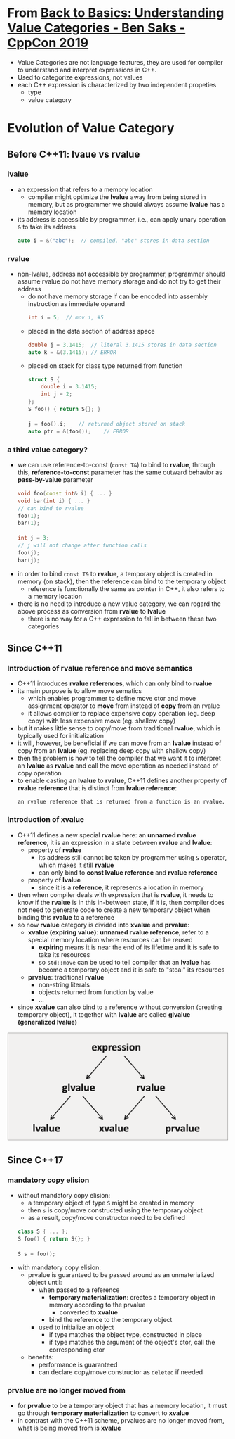 # From [Back to Basics: Understanding Value Categories - Ben Saks - CppCon 2019](https://www.youtube.com/watch?v=XS2JddPq7GQ)

- Value Categories are not language features, they are used for compiler to understand and interpret expressions in C++.
- Used to categorize expressions, not values
- each C++ expression is characterized by two independent propeties
    - type
    - value category

# Evolution of Value Category

## Before C++11: lvaue vs rvalue

### lvalue
- an expression that refers to a memory location
    - compiler might optimize the __lvalue__ away from being stored in memory, but as programmer we should always assume __lvalue__ has a memory location
- its address is accessible by programmer, i.e., can apply unary operation `&` to take its address
    ```cpp
    auto i = &("abc");  // compiled, "abc" stores in data section
    ```

### rvalue
- non-lvalue, address not accessible by programmer, programmer should assume rvalue do not have memory storage and do not try to get their address
    - do not have memory storage if can be encoded into assembly instruction as immediate operand
        ```cpp
        int i = 5;  // mov i, #5
        ```
    - placed in the data section of address space
        ```cpp
        double j = 3.1415;  // literal 3.1415 stores in data section
        auto k = &(3.1415); // ERROR
        ```
    - placed on stack for class type returned from function
        ```cpp
        struct S {
            double i = 3.1415;
            int j = 2;
        };
        S foo() { return S{}; }

        j = foo().i;    // returned object stored on stack
        auto ptr = &(foo());    // ERROR
        ```

### a third value category?

- we can use reference-to-const (`const T&`) to bind to __rvalue__, through this, __reference-to-const__ parameter has the same outward behavior as __pass-by-value__ parameter
    ```cpp
    void foo(const int& i) { ... }
    void bar(int i) { ... }
    // can bind to rvalue
    foo(1);
    bar(1);

    int j = 3;
    // j will not change after function calls
    foo(j);
    bar(j);
    ```
- in order to bind `const T&` to __rvalue__, a temporary object is created in memory (on stack), then the reference can bind to the temporary object
    - reference is functionally the same as pointer in C++, it also refers to a memory location
- there is no need to introduce a new value category, we can regard the above process as conversion from __rvalue__ to __lvalue__
    - there is no way for a C++ expression to fall in between these two categories

## Since C++11

### Introduction of rvalue reference and move semantics

- C++11 introduces __rvalue references__, which can only bind to __rvalue__
- its main purpose is to allow move sematics
    - which enables programmer to define move ctor and move assignment operator to __move__ from instead of __copy__ from an rvalue
    - it allows compiler to replace expensive copy operation (eg. deep copy) with less expensive move (eg. shallow copy)
- but it makes little sense to copy/move from traditional __rvalue__, which is typically used for initialization
- it will, however, be beneficial if we can move from an __lvalue__ instead of copy from an __lvalue__ (eg. replacing deep copy with shallow copy)
- then the problem is how to tell the compiler that we want it to interpret an __lvalue__ as __rvalue__ and call the move operation as needed instead of copy operation
- to enable casting an __lvalue__ to __rvalue__, C++11 defines another property of __rvalue reference__ that is distinct from __lvalue reference__:
    ```
    an rvalue reference that is returned from a function is an rvalue.
    ```


### Introduction of xvalue

- C++11 defines a new special __rvalue__ here: an __unnamed rvalue reference__, it is an expression in a state between __rvalue__ and __lvalue__:
    - property of __rvalue__
        - its address still cannot be taken by programmer using `&` operator, which makes it still __rvalue__
        - can only bind to __const lvalue reference__ and __rvalue reference__
    - property of __lvalue__
        - since it is a __reference__, it represents a location in memory
- then when compiler deals with expression that is __rvalue__, it needs to know if the __rvalue__ is in this in-between state, if it is, then compiler does not need to generate code to create a new temporary object when binding this __rvalue__ to a reference
- so now __rvalue__ category is divided into __xvalue__ and __prvalue__:
    - __xvalue (expiring value)__: __unnamed rvalue reference__, refer to a special memory location where resources can be reused
        - __expiring__ means it is near the end of its lifetime and it is safe to take its resources
        - so `std::move` can be used to tell compiler that an __lvalue__ has become a temporary object and it is safe to "steal" its resources
    - __prvalue__: traditional __rvalue__
        - non-string literals
        - objects returned from function by value
        - ...
- since __xvalue__ can also bind to a reference without conversion (creating temporary object), it together with __lvalue__ are called __glvalue (generalized lvalue)__

<img src="./value_categories.png">

## Since C++17

### mandatory copy elision

- without mandatory copy elision:
    - a temporary object of type `S` might be created in memory
    - then `s` is copy/move constructed using the temporary object
    - as a result, copy/move constructor need to be defined
    ```cpp
    class S { ... };
    S foo() { return S{}; }

    S s = foo();
    ```
- with mandatory copy elision:
    - prvalue is guaranteed to be passed around as an unmaterialized object until:
        - when passed to a reference
            - __temporary materialization__: creates a temporary object in memory according to the prvalue
                - converted to __xvalue__
            - bind the reference to the temporary object
        - used to initialize an object
            - if type matches the object type, constructed in place
            - if type matches the argument of the object's ctor, call the corresponding ctor
    - benefits:
        - performance is guaranteed
        - can declare copy/move constructor as `deleted` if needed

### prvalue are no longer moved from

- for __prvalue__ to be a temporary object that has a memory location, it must go through __temporary materialization__ to convert to __xvalue__
- in contrast with the C++11 scheme, prvalues are no longer moved from, what is being moved from is __xvalue__